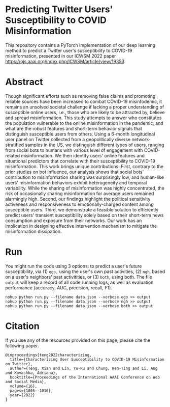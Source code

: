 # Predicting Twitter Users' Susceptibility to COVID Misinformation

This repository contains a PyTorch implementation of our deep learning method to predict a Twitter user's susceptibility to COVID-19 misinformation, presented in our ICWSM 2022 paper https://ojs.aaai.org/index.php/ICWSM/article/view/19353.


# Abstract

Though significant efforts such as removing false claims and promoting reliable sources have been increased to combat COVID-19 misinfodemic, it remains an unsolved societal challenge if lacking a proper understanding of susceptible online users, i.e., those who are likely to be attracted by, believe and spread misinformation. This study attempts to answer who constitutes the population vulnerable to the online misinformation in the pandemic, and what are the robust features and short-term behavior signals that distinguish susceptible users from others. Using a 6-month longitudinal user panel on Twitter collected from a geopolitically diverse network-stratified samples in the US, we distinguish different types of users, ranging from social bots to humans with various level of engagement with COVID-related misinformation. We then identify users' online features and situational predictors that correlate with their susceptibility to COVID-19 misinformation. This work brings unique contributions: First, contrary to the prior studies on bot influence, our analysis shows that social bots' contribution to misinformation sharing was surprisingly low, and human-like users' misinformation behaviors exhibit heterogeneity and temporal variability. While the sharing of misinformation was highly concentrated, the risk of occasionally sharing misinformation for average users remained alarmingly high. Second, our findings highlight the political sensitivity activeness and responsiveness to emotionally-charged content among susceptible users. Third, we demonstrate a feasible solution to efficiently predict users' transient susceptibility solely based on their short-term news consumption and exposure from their networks. Our work has an implication in designing effective intervention mechanism to mitigate the misinformation dissipation.

# Run
You might run the code using 3 options: to predict a user's future susceptibility, via (1) `ego,` using the user's own past activities, (2) `ngh`, based on a user's neighbors' past activitities, or (3) `both`, using both. The file `output` will keep a record of all code running logs, as well as evaluation performance (accuracy, AUC, precision, recall, F1).
```
nohup python run.py --filename data.json --verbose ego >> output
nohup python run.py --filename data.json --verbose ngh >> output
nohup python run.py --filename data.json --verbose both >> output
```

# Citation

If you use any of the resources provided on this page, please cite the following paper.
```
@inproceedings{teng2022characterizing,
  title={Characterizing User Susceptibility to COVID-19 Misinformation on Twitter},
  author={Teng, Xian and Lin, Yu-Ru and Chung, Wen-Ting and Li, Ang and Kovashka, Adriana},
  booktitle={Proceedings of the International AAAI Conference on Web and Social Media},
  volume={16},
  pages={1005--1016},
  year={2022}
}
```
